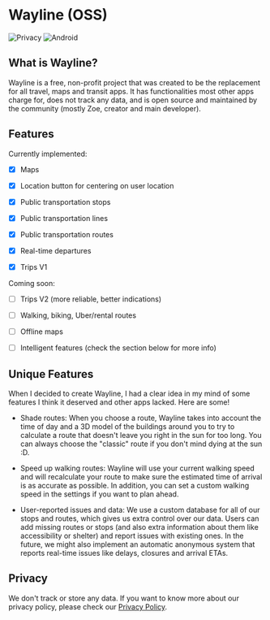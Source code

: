 # Wayline (OSS)

![Privacy](https://img.shields.io/badge/Privacy_Policy-Updated_August_17%2C_2025-blue)
![Android](https://img.shields.io/badge/Designed_For-Android-green)

## What is Wayline?

Wayline is a free, non-profit project that was created to be the replacement for all travel, maps and transit apps. It has functionalities most other apps charge for, does not track any data, and is open source and maintained by the community (mostly Zoe, creator and main developer).

## Features

Currently implemented:

- [x] Maps

- [x] Location button for centering on user location

- [x] Public transportation stops

- [x] Public transportation lines

- [x] Public transportation routes

- [x] Real-time departures

- [x] Trips V1

Coming soon:

- [ ] Trips V2 (more reliable, better indications)

- [ ] Walking, biking, Uber/rental routes

- [ ] Offline maps

- [ ] Intelligent features (check the section below for more info)

## Unique Features

When I decided to create Wayline, I had a clear idea in my mind of some features I think it deserved and other apps lacked. Here are some!

- Shade routes: When you choose a route, Wayline takes into account the time of day and a 3D model of the buildings around you to try to calculate a route that doesn't leave you right in the sun for too long. You can always choose the "classic" route if you don't mind dying at the sun :D.

- Speed up walking routes: Wayline will use your current walking speed and will recalculate your route to make sure the estimated time of arrival is as accurate as possible. In addition, you can set a custom walking speed in the settings if you want to plan ahead.

- User-reported issues and data: We use a custom database for all of our stops and routes, which gives us extra control over our data. Users can add missing routes or stops (and also extra information about them like accessibility or shelter) and report issues with existing ones. In the future, we might also implement an automatic anonymous system that reports real-time issues like delays, closures and arrival ETAs.

## Privacy

We don't track or store any data. If you want to know more about our privacy policy, please check our [Privacy Policy](https://privacy.wayline.info).